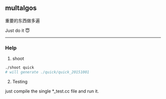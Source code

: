 multalgos
---------

重要的东西做多遍

Just do it 😇

---

### Help

1. shoot

```bash
./shoot quick
# will generate ./quick/quick_20151001
```

2. Testing

just compile the single *_test.cc file and run it.
